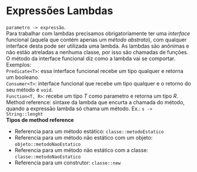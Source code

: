 # Expressões Lambdas
`parametro -> expressão`.
<br>
Para trabalhar com lambdas precisamos obrigatoriamente ter uma *interface* funcional (aquela que contém apenas um *método abstrato*), com qualquer interface desta pode ser utilizada uma lambda. As lambdas são anônimas e não estão atreladas a nenhuma classe, por isso são chamadas de funções. O método da interface funcional diz como a lambda vai se comportar.
<br>
Exemplos: 
<br>
`Predicate<T>`: essa interface funcional recebe um tipo qualquer e retorna um booleano.
<br>
`Consumer<T>`: interface funcional que recebe um tipo qualquer e o retorno do seu método é `void`.
<br>
`Function<T, R>`: recebe um tipo *T* como parametro e retorna um tipo *R*.
<br>
Method reference: sintaxe da lambda que encurta a chamada do método, quando a expressão lambda só chama um método. Ex.: `s -> String::lenght`
<br>
**Tipos de method reference**
<br>
- Referencia para um método estático: `classe::metodoEstatico`
- Referencia para um método não estático com um objeto: `objeto::metodoNaoEstatico`
- Referencia para um método não estático com a classe: `classe::metodoNaoEstatico`
- Referencia para um construtor: `classe::new`
